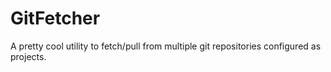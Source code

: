 # GitFetcher #

A pretty cool utility to fetch/pull from multiple git repositories configured as projects.

